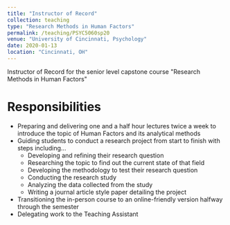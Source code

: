 ```yaml
---
title: "Instructor of Record"
collection: teaching
type: "Research Methods in Human Factors"
permalink: /teaching/PSYC5060sp20
venue: "University of Cincinnati, Psychology"
date: 2020-01-13
location: "Cincinnati, OH"
---
```


Instructor of Record for the senior level capstone course "Research Methods in Human Factors"

Responsibilities
======
* Preparing and delivering one and a half hour lectures twice a week to introduce the topic of Human Factors and its analytical methods
* Guiding students to conduct a research project from start to finish with steps including...
    * Developing and refining their research question
    * Researching the topic to find out the current state of that field
    * Developing the methodology to test their research question
    * Conducting the research study
    * Analyzing the data collected from the study
    * Writing a journal article style paper detailing the project
* Transitioning the in-person course to an online-friendly version halfway through the semester
* Delegating work to the Teaching Assistant